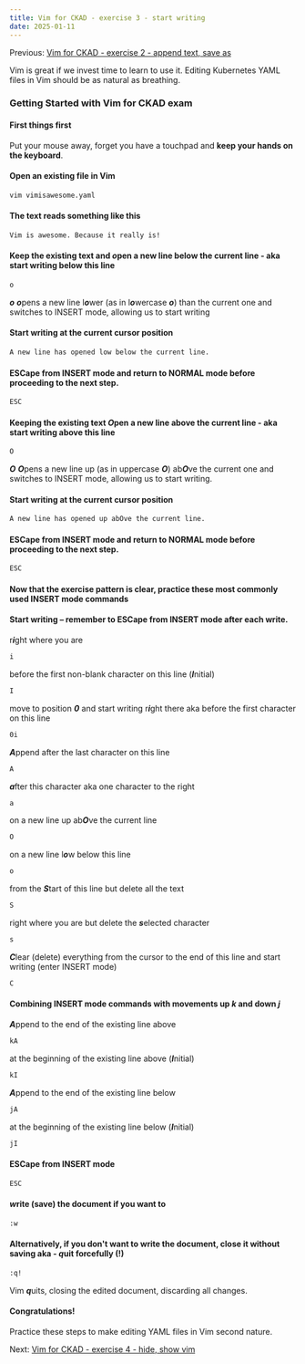 ```yaml
---
title: Vim for CKAD - exercise 3 - start writing
date: 2025-01-11
---
```

Previous: [Vim for CKAD - exercise 2 - append text, save as](https://miroberes.github.io/CKAD-Exam-Tips/CKAD-Exam-Tips-vim-exercises/CKAD-Exam-Tips-vim-exercises-002-append-save-as.html)

Vim is great if we invest time to learn to use it. Editing Kubernetes YAML files in Vim should be as natural as breathing.

### Getting Started with Vim for CKAD exam

#### First things first
Put your mouse away, forget you have a touchpad and **keep your hands on the keyboard**.

#### Open an existing file in Vim
```bash
vim vimisawesome.yaml
```

#### The text reads something like this
```bash
Vim is awesome. Because it really is!
```

#### Keep the existing text and ***o***pen a new line below the current line - aka start writing below this line
```bash
o
```
***o*** ***o***pens a new line l***o***wer (as in l***o***wercase ***o***) than the current one and switches to INSERT mode, allowing us to start writing

#### Start writing at the current cursor position
```bash
A new line has opened low below the current line.
```

#### ESCape from INSERT mode and return to NORMAL mode before proceeding to the next step.
```bash
ESC
```

#### Keeping the existing text ***O***pen a new line above the current line - aka start writing above this line

```bash
O
```

***O*** ***O***pens a new line up (as in uppercase ***O***) ab***O***ve the current one and switches to INSERT mode, allowing us to start writing.

#### Start writing at the current cursor position
```bash
A new line has opened up abOve the current line.
```

#### ESCape from INSERT mode and return to NORMAL mode before proceeding to the next step.
```bash
ESC
```
#### Now that the exercise pattern is clear, practice these most commonly used INSERT mode commands

#### Start writing – remember to ESCape from INSERT mode after each write.

r***i***ght where you are
```bash
i
```

before the first non-blank character on this line (***I***nitial)
```bash
I
```

move to position ***0*** and start writing r***i***ght there aka before the first character on this line
```bash
0i
```

***A***ppend after the last character on this line
```bash
A
```

***a***fter this character aka one character to the right
```bash
a
```

on a new line up ab***O***ve the current line
```bash
O
```

on a new line l***o***w below this line
```bash
o
```

from the ***S***tart of this line but delete all the text
```bash
S
```

right where you are but delete the ***s***elected character
```bash
s
```

 ***C***lear (delete) everything from the cursor to the end of this line and start writing (enter INSERT mode)
```bash
C
```

#### Combining INSERT mode commands with movements up ***k*** and down ***j***

***A***ppend to the end of the existing line above
```bash
kA
```

at the beginning of the existing line above (***I***nitial)
```bash
kI
```

***A***ppend to the end of the existing line below
```bash
jA
```
at the beginning of the existing line below (***I***nitial)
```bash
jI
```

#### ESCape from INSERT mode 
```bash
ESC
```

#### ***w***rite (save) the document if you want to
```bash
:w
```

#### Alternatively, if you don't want to write the document, close it without saving aka - ***q***uit forcefully (!)
```bash
:q!
```
Vim ***q***uits, closing the edited document, discarding all changes.

#### Congratulations!
Practice these steps to make editing YAML files in Vim second nature.

Next: [Vim for CKAD - exercise 4 - hide, show vim](https://miroberes.github.io/CKAD-Exam-Tips/CKAD-Exam-Tips-vim-exercises/CKAD-Exam-Tips-vim-exercises-004-hide-show.html)
